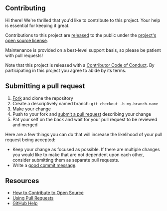## Contributing

Hi there! We're thrilled that you'd like to contribute to this project. Your help is essential for keeping it great.

Contributions to this project are [released](https://help.github.com/articles/github-terms-of-service/#6-contributions-under-repository-license) to the public under the [project's open source license](./LICENSE.txt).

Maintenance is provided on a best-level support basis, so please be patient with pull requests!

Note that this project is released with a [Contributor Code of Conduct](./CODE_OF_CONDUCT.md). By participating in this project you agree to abide by its terms.

## Submitting a pull request

1. [Fork](https://github.com/amatlack/rethinking-async-communications/fork) and clone the repository
2. Create a descriptively named branch: `git checkout -b my-branch-name`
3. Make your change
4. Push to your fork and [submit a pull request](https://github.com/amatlack/rethinking-async-communications/compare) describing your change
5. Pat your self on the back and wait for your pull request to be reviewed and merged

Here are a few things you can do that will increase the likelihood of your pull request being accepted:

- Keep your change as focused as possible. If there are multiple changes you would like to make that are not dependent upon each other, consider submitting them as separate pull requests.
- Write a [good commit message](http://tbaggery.com/2008/04/19/a-note-about-git-commit-messages.html).

## Resources

- [How to Contribute to Open Source](https://opensource.guide/how-to-contribute/)
- [Using Pull Requests](https://help.github.com/articles/about-pull-requests/)
- [GitHub Help](https://help.github.com)
